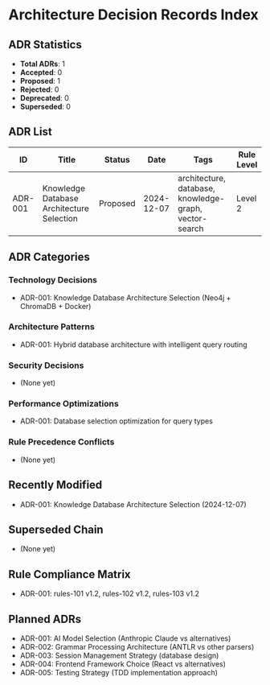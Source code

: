# Architecture Decision Records Index

## ADR Statistics

- **Total ADRs**: 1
- **Accepted**: 0
- **Proposed**: 1
- **Rejected**: 0
- **Deprecated**: 0
- **Superseded**: 0

## ADR List

| ID | Title | Status | Date | Tags | Rule Level |
|---|-------|--------|------|------|------------|
| ADR-001 | Knowledge Database Architecture Selection | Proposed | 2024-12-07 | architecture, database, knowledge-graph, vector-search | Level 2 |

## ADR Categories

### Technology Decisions

- ADR-001: Knowledge Database Architecture Selection (Neo4j + ChromaDB + Docker)

### Architecture Patterns

- ADR-001: Hybrid database architecture with intelligent query routing

### Security Decisions

- (None yet)

### Performance Optimizations

- ADR-001: Database selection optimization for query types

### Rule Precedence Conflicts

- (None yet)

## Recently Modified

- ADR-001: Knowledge Database Architecture Selection (2024-12-07)

## Superseded Chain

- (None yet)

## Rule Compliance Matrix

- ADR-001: rules-101 v1.2, rules-102 v1.2, rules-103 v1.2

## Planned ADRs
- ADR-001: AI Model Selection (Anthropic Claude vs alternatives)
- ADR-002: Grammar Processing Architecture (ANTLR vs other parsers)
- ADR-003: Session Management Strategy (database design)
- ADR-004: Frontend Framework Choice (React vs alternatives)
- ADR-005: Testing Strategy (TDD implementation approach)

